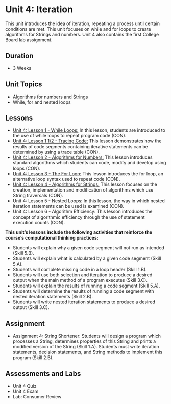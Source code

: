 # Unit 4: Iteration
This unit introduces the idea of iteration, repeating a process until certain conditions are met. This unit focuses on while and for loops to create algorithms for Strings and numbers. Unit 4 also contains the first College Board lab assignment. 

## Duration
 * 3 Weeks

## Unit Topics
 * Algorithms for numbers and Strings
 * While, for and nested loops
## Lessons
 * [Unit 4: Lesson 1 - While Loops:](https://github.com/mapoztate/apcsa2020/tree/master/unit4/lesson1) In this lesson, students are introduced to the use of while loops to repeat program code (CON).
 * [Unit 4: Lesson 1 1/2 - Tracing Code:](https://github.com/mapoztate/apcsa2020/tree/master/unit4/lesson1.5) This lesson demonstrates how the results of code segments containing iterative statements can be determined by using a trace table (CON).
 * [Unit 4: Lesson 2 - Algorithms for Numbers:](https://github.com/mapoztate/apcsa2020/tree/master/unit4/lesson2) This lesson introduces standard algorithms which students can code, modify and develop using loops (CON).
 * [Unit 4: Lesson 3 - The For Loop:](https://github.com/mapoztate/apcsa2020/tree/master/unit4/lesson3) This lesson introduces the for loop, an alternative loop syntax used to repeat code (CON).
 * [Unit 4: Lesson 4 - Algorithms for Strings:](https://github.com/mapoztate/apcsa2020/tree/master/unit4/lesson4) This lesson focuses on the creation, implementation and modification of algorithms which use String traversals (CON).
 * Unit 4: Lesson 5 - Nested Loops: In this lesson, the way in which nested iteration statements can be used is examined (CON).
 * Unit 4: Lesson 6 - Algorithm Efficiency: This lesson introduces the concept of algorithmic efficiency through the use of statement execution counts (CON).

**This unit’s lessons include the following activities that reinforce the course’s computational thinking practices:**
 * Students will explain why a given code segment will not run as intended (Skill 5.B).
 * Students will explain what is calculated by a given code segment (Skill 5.A).
 * Students will complete missing code in a loop header (Skill 1.B).
 * Students will use both selection and iteration to produce a desired output when the main method of a program executes (Skill 3.C).
 * Students will explain the results of running a code segment (Skill 5.A).
 * Students will determine the results of running a code segment with nested iteration statements (Skill 2.B).
 * Students will write nested iteration statements to produce a desired output (Skill 3.C).

## Assignment
 * Assignment 4: String Shortener: Students will design a program which processes a String, determines properties of this String and prints a modified version of the String (Skill 1.A). Students must write iteration statements, decision statements, and String methods to implement this program (Skill 2.B).

## Assessments and Labs
 * Unit 4 Quiz
 * Unit 4 Exam
 * Lab: Consumer Review
